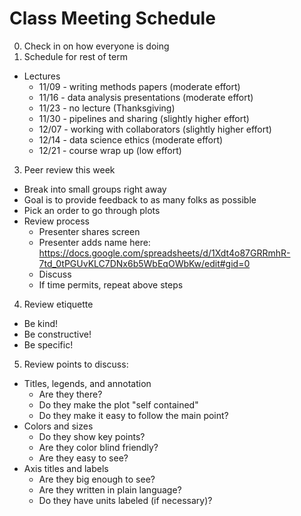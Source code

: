 # Class Meeting Schedule

0. Check in on how everyone is doing
1. Schedule for rest of term
  - Lectures
    - 11/09 - writing methods papers (moderate effort)
    - 11/16 - data analysis presentations (moderate effort)
    - 11/23 - no lecture (Thanksgiving)
    - 11/30 - pipelines and sharing (slightly higher effort)
    - 12/07 - working with collaborators (slightly higher effort)
    - 12/14 - data science ethics (moderate effort)
    - 12/21 - course wrap up (low effort)
3. Peer review this week
  - Break into small groups right away
  - Goal is to provide feedback to as many folks as possible
  - Pick an order to go through plots
  - Review process
    - Presenter shares screen
    - Presenter adds name here: https://docs.google.com/spreadsheets/d/1Xdt4o87GRRmhR-7td_0tPGUvKLC7DNx6b5WbEqOWbKw/edit#gid=0
    - Discuss
    - If time permits, repeat above steps
4. Review etiquette 
  - Be kind! 
  - Be constructive! 
  - Be specific! 
5. Review points to discuss:
  - Titles, legends, and annotation
    - Are they there? 
    - Do they make the plot "self contained"
    - Do they make it easy to follow the main point? 
  - Colors and sizes
    - Do they show key points? 
    - Are they color blind friendly?
    - Are they easy to see? 
  - Axis titles and labels
    - Are they big enough to see? 
    - Are they written in plain language?
    - Do they have units labeled (if necessary)?